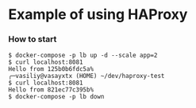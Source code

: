 # Example of using HAProxy

### How to start

    $ docker-compose -p lb up -d --scale app=2
    $ curl localhost:8081
    Hello from 125b0b6fdc5a%                                                                                                                                                             ╭─vasiliy@vasayxtx (HOME) ~/dev/haproxy-test
    $ curl localhost:8081
    Hello from 821ec77c395b%
    $ docker-compose -p lb down